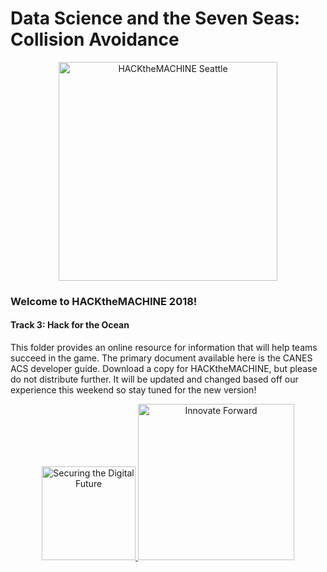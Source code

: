 # Data Science and the Seven Seas: Collision Avoidance

<p align="center">
  <img src="https://static1.squarespace.com/static/596d24cd4402430bb863ffad/t/5b41e62603ce641f98f2e3cd/1536741696061/?format=1500w" width="350" title="HACKtheMACHINE Seattle">
</p>

### Welcome to HACKtheMACHINE 2018!

#### Track 3: Hack for the Ocean

This folder provides an online resource for information that will help teams succeed in the game.  The primary document available here is the CANES ACS developer guide.  Download a copy for HACKtheMACHINE, but please do not distribute further.  It will be updated and changed based off our experience this weekend so stay tuned for the new version!

<p align="center">
        <a href="https://fathom5.co">
        <img src="https://static.wixstatic.com/media/3d35e8_2d9eb95a4abe4869afafbf51d29038dc~mv2.png/v1/fill/w_288,h_60,al_c,usm_0.66_1.00_0.01/3d35e8_2d9eb95a4abe4869afafbf51d29038dc~mv2.png" width="150" title="Securing the Digital Future">
        </a>
      </td>
      <td>
        <a href="https://boozallen.com">
        <img src="https://upload.wikimedia.org/wikipedia/commons/8/83/Booz_Allen_Hamilton_logo.svg" width="250" title="Innovate Forward">
        </a>
  </p>
